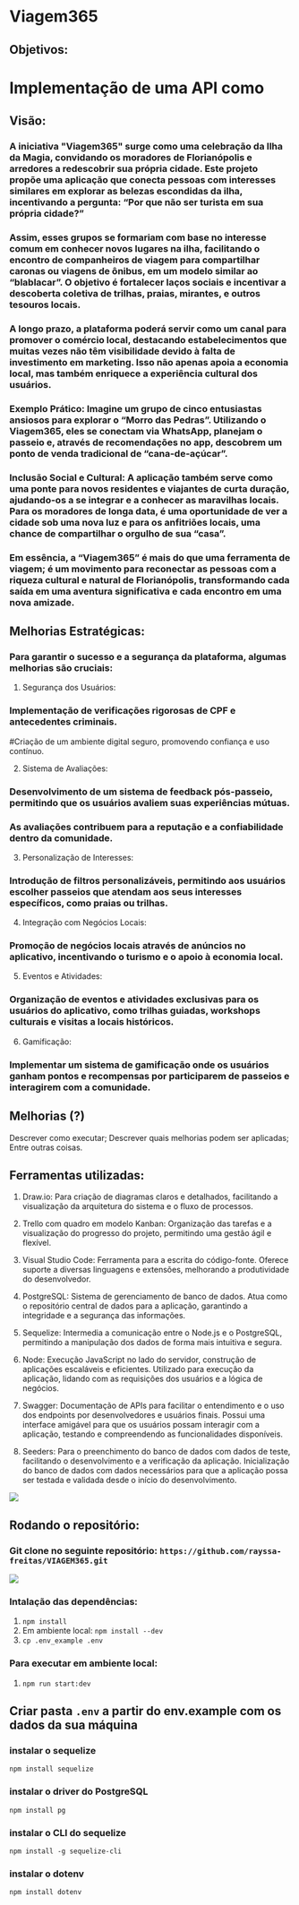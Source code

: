 # Viagem365

## Objetivos:
# Implementação de uma API como 

## Visão: 
### A iniciativa "Viagem365" surge como uma celebração da Ilha da Magia, convidando os moradores de Florianópolis e arredores a redescobrir sua própria cidade. Este projeto propõe uma aplicação que conecta pessoas com interesses similares em explorar as belezas escondidas da ilha, incentivando a pergunta: “Por que não ser turista em sua própria cidade?”

### Assim, esses grupos se formariam com base no interesse comum em conhecer novos lugares na ilha, facilitando o encontro de companheiros de viagem para compartilhar caronas ou viagens de ônibus, em um modelo similar ao “blablacar”. O objetivo é fortalecer laços sociais e incentivar a descoberta coletiva de trilhas, praias, mirantes, e outros tesouros locais.

### A longo prazo, a plataforma poderá servir como um canal para promover o comércio local, destacando estabelecimentos que muitas vezes não têm visibilidade devido à falta de investimento em marketing. Isso não apenas apoia a economia local, mas também enriquece a experiência cultural dos usuários.

### Exemplo Prático: Imagine um grupo de cinco entusiastas ansiosos para explorar o “Morro das Pedras”. Utilizando o Viagem365, eles se conectam via WhatsApp, planejam o passeio e, através de recomendações no app, descobrem um ponto de venda tradicional de “cana-de-açúcar”.

### Inclusão Social e Cultural: A aplicação também serve como uma ponte para novos residentes e viajantes de curta duração, ajudando-os a se integrar e a conhecer as maravilhas locais. Para os moradores de longa data, é uma oportunidade de ver a cidade sob uma nova luz e para os anfitriões locais, uma chance de compartilhar o orgulho de sua “casa”.

### Em essência, a “Viagem365” é mais do que uma ferramenta de viagem; é um movimento para reconectar as pessoas com a riqueza cultural e natural de Florianópolis, transformando cada saída em uma aventura significativa e cada encontro em uma nova amizade. 

## Melhorias Estratégicas:
### Para garantir o sucesso e a segurança da plataforma, algumas melhorias são cruciais:

1. Segurança dos Usuários:
### Implementação de verificações rigorosas de CPF e antecedentes criminais.
#Criação de um ambiente digital seguro, promovendo confiança e uso contínuo.

2. Sistema de Avaliações:
### Desenvolvimento de um sistema de feedback pós-passeio, permitindo que os usuários avaliem suas experiências mútuas.
### As avaliações contribuem para a reputação e a confiabilidade dentro da comunidade.

3. Personalização de Interesses:
### Introdução de filtros personalizáveis, permitindo aos usuários escolher passeios que atendam aos seus interesses específicos, como praias ou trilhas.

4. Integração com Negócios Locais:
### Promoção de negócios locais através de anúncios no aplicativo, incentivando o turismo e o apoio à economia local.

5. Eventos e Atividades:
### Organização de eventos e atividades exclusivas para os usuários do aplicativo, como trilhas guiadas, workshops culturais e visitas a locais históricos.

6. Gamificação:
### Implementar um sistema de gamificação onde os usuários ganham pontos e recompensas por participarem de passeios e interagirem com a comunidade.


## Melhorias (?)
Descrever como executar;
Descrever quais melhorias podem ser aplicadas;
Entre outras coisas.


## Ferramentas utilizadas:
1. Draw.io: Para criação de diagramas claros e detalhados, facilitando a visualização da arquitetura do sistema e o fluxo de processos.

2. Trello com quadro em modelo Kanban: Organização das tarefas e a visualização do progresso do projeto, permitindo uma gestão ágil e flexível.

3. Visual Studio Code: Ferramenta para a escrita do código-fonte. Oferece suporte a diversas linguagens e extensões, melhorando a produtividade do desenvolvedor.

4. PostgreSQL: Sistema de gerenciamento de banco de dados. Atua como o repositório central de dados para a aplicação, garantindo a integridade e a segurança das informações.

5. Sequelize: Intermedia a comunicação entre o Node.js e o PostgreSQL, permitindo a manipulação dos dados de forma mais intuitiva e segura.

6. Node: Execução JavaScript no lado do servidor, construção de aplicações escaláveis e eficientes. Utilizado para execução da aplicação, lidando com as requisições dos usuários e a lógica de negócios.

7. Swagger: Documentação de APIs para facilitar o entendimento e o uso dos endpoints por desenvolvedores e usuários finais. Possui uma interface amigável para que os usuários possam interagir com a aplicação, testando e compreendendo as funcionalidades disponíveis.

8. Seeders: Para o preenchimento do banco de dados com dados de teste, facilitando o desenvolvimento e a verificação da aplicação. Inicialização do banco de dados com dados necessários para que a aplicação possa ser testada e validada desde o início do desenvolvimento.

<img src =  "diagrama">

## Rodando o repositório:
### Git clone no seguinte repositório: `https://github.com/rayssa-freitas/VIAGEM365.git`
<img src = "./images/images.png">

### Intalação das dependências:
1. `npm install`
2. Em ambiente local: `npm install --dev`
3. `cp .env_example .env`

### Para executar em ambiente local:
1. `npm run start:dev`

## Criar pasta `.env` a partir do env.example com os dados da sua máquina

### instalar o sequelize
`npm install sequelize` 
### instalar o driver do PostgreSQL
`npm install pg` 
### instalar o CLI do sequelize
`npm install -g sequelize-cli` 
### instalar o dotenv
`npm install dotenv`